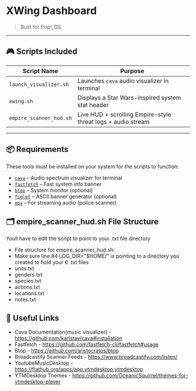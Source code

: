 # XWing Dashboard

> Built for Pop!_OS

---

## 🎮 Scripts Included

| Script Name             | Purpose                                              |
|-------------------------|------------------------------------------------------|
| `launch_visualizer.sh`  | Launches `cava` audio visualizer in terminal         |
| `xwing.sh`              | Displays a Star Wars-inspired system stat header     |
| `empire_scanner_hud.sh` | Live HUD + scrolling Empire-style threat logs + audio stream |

---

## 📦 Requirements

These tools must be installed on your system for the scripts to function:

- [`cava`](https://github.com/karlstav/cava) – Audio spectrum visualizer for terminal  
- [`fastfetch`](https://github.com/fastfetch-cli/fastfetch) – Fast system info banner  
- [`btop`](https://github.com/aristocratos/btop) – System monitor (optional)  
- [`figlet`](http://www.figlet.org/) – ASCII banner generator (optional)  
- [`mpv`](https://mpv.io/) – For streaming audio (police scanner)  

## 🗂️ empire_scanner_hud.sh File Structure

Youll have to edit the script to point to your .txt file directory

- File structure for empire_scanner_hud.sh:
- Make sure line #4 LOG_DIR="$HOME/" is pointing to a directory you created to hold your 6 .txt files
- units.txt
- genders.txt
- species.txt
- actions.txt
- locations.txt
- notes.txt

## 🔗 Useful Links

- Cava Documentation(music visualizer) - https://github.com/karlstav/cava#installation
- Fastfetch - https://github.com/fastfetch-cli/fastfetch#usage
- Btop - https://github.com/aristocratos/btop
- Broadcastify Scanner Feeds - https://www.broadcastify.com/listen/
- YoutubeMusicDesktop - https://flathub.org/apps/app.ytmdesktop.ytmdesktop
- YTMDesktop Themes - https://github.com/OceanicSquirrel/themes-for-ytmdesktop-player


